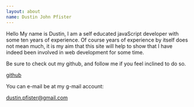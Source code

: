 ```yaml
---
layout: about
name: Dustin John Pfister
---
```


Hello My name is Dustin, I am a self educated javaScript developer with some ten years of experience. Of course years of experience by itself does not mean much, it is my aim that this site will help to show that I have indeed been involved in web development for some time.

Be sure to check out my github, and follow me if you feel inclined to do so.

[github](https://github.com/dustinpfister)	


You can e-mail be at my g-mail account:

[dustin.pfister@gmail.com](mailto:dustin.pfister@gmail.com)